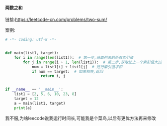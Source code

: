 #### 两数之和

链接:https://leetcode-cn.com/problems/two-sum/

案例:

```python
# -*- coding: utf-8 -*-


def main(list1, target):
    for i in range(len(list1)):  # 第一步,获取列表的所有索引值
        for j in range(i + 1, len(list1)):  # 第二步,获取比上一个索引值大1的所有索引值
            num = list1[i] + list1[j]  # 进行索引值求和
            if num == target:  # 如果相等,返回
                return i, j


if __name__ == '__main__':
    list1 = [2, 5, 6, 10, 23, 8]
    target = 12
    a = main(list1, target)
    print(a)
```

我不服,为啥leecode说我运行时间长,可能我是个菜鸟,以后有更优方法再来修改

